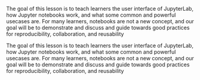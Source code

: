 
The goal of this lesson is to teach learners the user interface of JupyterLab, how Jupyter notebooks work, and what some common and powerful usecases are. For many learners, notebooks are not a new concept, and our goal will be to demonstrate and discuss and guide towards good practices for reproducibility, collaboration, and reusability

The goal of this lesson is to teach learners the user interface of JupyterLab, how Jupyter notebooks work, and what some common and powerful usecases are. For many learners, notebooks are not a new concept, and our goal will be to demonstrate and discuss and guide towards good practices for reproducibility, collaboration, and reusability
